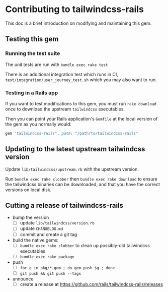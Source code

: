 # Contributing to tailwindcss-rails

This doc is a brief introduction on modifying and maintaining this gem.


## Testing this gem

### Running the test suite

The unit tests are run with `bundle exec rake test`

There is an additional integration test which runs in CI, `test/integration/user_journey_test.sh` which you may also want to run.


### Testing in a Rails app

If you want to test modifications to this gem, you must run `rake download` once to download the upstream `tailwindcss` executables.

Then you can point your Rails application's `Gemfile` at the local version of the gem as you normally would:

``` ruby
gem "tailwindcss-rails", path: "/path/to/tailwindcss-rails"
```


## Updating to the latest upstream tailwindcss version

Update `lib/tailwindcss/upstream.rb` with the upstream version.

Run `bundle exec rake clobber` then `bundle exec rake download` to ensure the tailwindcss binaries can be downloaded, and that you have the correct versions on local disk.

## Cutting a release of tailwindcss-rails

- bump the version
  - [ ] update `lib/tailwindcss/version.rb`
  - [ ] update `CHANGELOG.md`
  - [ ] commit and create a git tag
- build the native gems:
  - [ ] `bundle exec rake clobber` to clean up possibly-old tailwindcss executables
  - [ ] `bundle exec rake package`
- push
  - [ ] `for g in pkg/*.gem ; do gem push $g ; done`
  - [ ] `git push && git push --tags`
- announce
  - [ ] create a release at https://github.com/rails/tailwindcss-rails/releases
